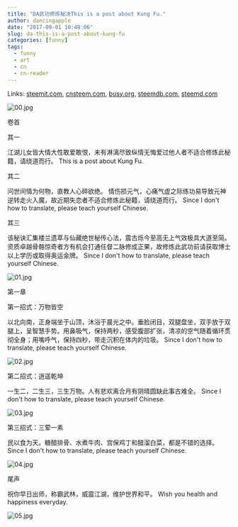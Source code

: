 ```yaml
---
title: "DA武功修炼秘决This is a post about Kung Fu."
author: dancingapple
date: "2017-09-01 10:48:06"
slug: da-this-is-a-post-about-kung-fu
categories: [funny]
tags: 
  - funny
  - art
  - cn
  - cn-reader
---
```


Links: [steemit.com](https://steemit.com/funny/@dancingapple/da-this-is-a-post-about-kung-fu), [cnsteem.com](https://cnsteem.com/funny/@dancingapple/da-this-is-a-post-about-kung-fu), [busy.org](https://busy.org/funny/@dancingapple/da-this-is-a-post-about-kung-fu), [steemdb.com](https://steemdb.com/funny/@dancingapple/da-this-is-a-post-about-kung-fu), [steemd.com](https://steemd.com/funny/@dancingapple/da-this-is-a-post-about-kung-fu)

![00.jpg](https://steemitimages.com/DQmc8b7ptjRecVtVCxBb2SujjkAY3NNCJnnXPcLcfj9QD8B/00.jpg)

卷首

其一

江湖儿女皆大情大性敢爱敢恨，未有淋漓尽致纵情无悔爱过他人者不适合修炼此秘籍，请绕道而行。
This is a post about Kung Fu.

其二

问世间情为何物，直教人心碎欲绝。
情伤损元气，心痛气虚之际练功易导致元神逆转走火入魔，故近期失恋者不适合修炼此秘籍，请绕道而行。
Since I don't how to translate, please teach yourself Chinese.

其三

该秘诀汇集楼兰遗萃与仙藏绝世秘传心法，震古烁今至高无上气效极具大道至简。
资质卓越骨骼惊奇者方有机会打通任督二脉修成正果，故修炼此武功前请获取博士以上学历或取得奥运金牌。
Since I don't how to translate, please teach yourself Chinese.

![01.jpg](https://steemitimages.com/DQmU6MaRWhA3PPsD5t4TnYXw2k81ENTJLGvJT9qAEej6Xpx/01.jpg)

第一章

第一招式：万物皆空 

以北向南，正身端坐于山顶，沐浴于晨光之中。垂脸闭目，双腿盘坐，双手放于双腿上，呈智慧手势。用鼻吸气，保持两秒，感受腹部扩张，清凉的空气随着循环贯彻全身；用嘴呼气，保持四秒，带走沉积在体内的垃圾。
Since I don't how to translate, please teach yourself Chinese.

![02.jpg](https://steemitimages.com/DQmYqVYT8UyhvEGvToDjy4ba5X45jAhwkXyXuWva5Fq13NQ/02.jpg)

第二招式：逍遥乾坤

一生二，二生三，三生万物。人有悲欢离合月有阴晴圆缺此事古难全。
Since I don't how to translate, please teach yourself Chinese.

![03.jpg](https://steemitimages.com/DQmRDjQmpSj13xqwx5tDtZNcEf67BZaPPCGNQdsZAqumKRc/03.jpg)

第三招式：三荤一素

民以食为天。糖醋排骨、水煮牛肉、宫保鸡丁和醋溜白菜，都是不错的选择。
Since I don't how to translate, please teach yourself Chinese.

![04.jpg](https://steemitimages.com/DQmRdmPvYNWFGL76tjeJkE9B7rBu1PWFBCNNcZnLMMbbBee/04.jpg)

尾声

祝你早日出师，称霸武林，威震江湖，维护世界和平。
Wish you health and happiness everyday.

![05.jpg](https://steemitimages.com/DQmcdL7b6BgK83MB22qaPj6NZ5D67aaF8bJYQpEdq9g93ss/05.jpg)
